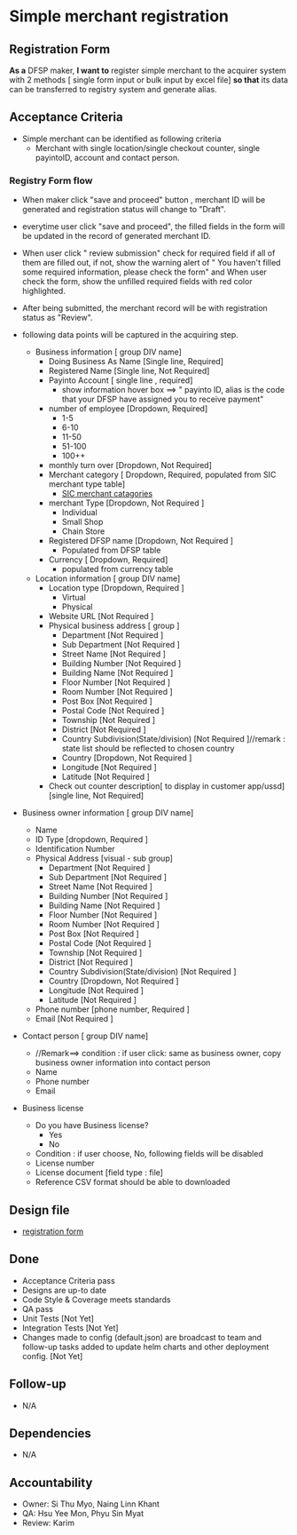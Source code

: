 # Simple merchant registration 
## Registration Form 
**As a** DFSP maker, **I want to** register simple merchant to the acquirer system with 2 methods [ single form input or bulk input by excel file] **so that** its data can be transferred to registry system and generate alias. 

## Acceptance Criteria

* Simple merchant can be identified as following criteria
    * Merchant with single location/single checkout counter, single payintoID, account and contact person.

 ### Registry Form flow

* When maker click "save and proceed" button , merchant ID will be generated and registration status will change to "Draft".
* everytime user click "save and proceed", the filled fields in the form will be updated in the record of generated merchant ID.
* When user click " review submission" check for required field if all of them are filled out, if not, show the warning alert of " You haven't filled some required information, please check the form" and When user check the form, show the unfilled required fields with red color highlighted. 
* After being submitted, the merchant record will be with registration status as "Review".  

* following data points will be captured in the acquiring step.

  * Business information  [ group DIV name]
    * Doing Business As Name  [Single line, Required]
    * Registered Name [Single line, Not Required]
    * Payinto Account [ single line , required]
      * show information hover box ==> " payinto ID, alias is the code that your DFSP have assigned you to receive payment"
    * number of employee [Dropdown, Required]
      * 1-5 
      * 6-10 
      * 11-50 
      * 51-100 
      * 100++ 
    * monthly turn over [Dropdown, Not Required]
    * Merchant category  [ Dropdown, Required, populated from SIC merchant type table] 
      * [SIC merchant catagories](https://resources.companieshouse.gov.uk/sic/)
    * merchant Type [Dropdown, Not Required ]
      * Individual
      * Small Shop
      * Chain Store
    * Registered DFSP name [Dropdown, Not Required ] 
      * Populated from DFSP table
    * Currency [ Dropdown, Required]
      * populated from currency table
  * Location information [ group DIV name]
    * Location type  [Dropdown, Required ] 
      * Virtual  
      * Physical  
    * Website URL [Not Required ] 
    * Physical business address [ group ]
      * Department [Not Required ]
      * Sub Department [Not Required ]
      * Street Name [Not Required ]
      * Building Number [Not Required ]
      * Building Name [Not Required ]
      * Floor Number [Not Required ]
      * Room Number [Not Required ]
      * Post Box [Not Required ]
      * Postal Code [Not Required ]
      * Township [Not Required ]
      * District [Not Required ]
      * Country Subdivision(State/division) [Not Required ]//remark : state list should be reflected to chosen country 
      * Country  [Dropdown, Not Required ]
      * Longitude [Not Required ]
      * Latitude [Not Required ]
    * Check out counter description[ to display in customer app/ussd] [single line, Not Required]
* Business owner information [ group DIV name]
  * Name  
  * ID Type [dropdown, Required ]
  * Identification Number
  * Physical Address  [visual - sub group]
    * Department [Not Required ]
    * Sub Department [Not Required ]
    * Street Name [Not Required ]
    * Building Number [Not Required ]
    * Building Name [Not Required ]
    * Floor Number [Not Required ]
    * Room Number [Not Required ]
    * Post Box [Not Required ]
    * Postal Code [Not Required ]
    * Township [Not Required ]
    * District [Not Required ]
    * Country Subdivision(State/division) [Not Required ]
    * Country  [Dropdown, Not Required ]
    * Longitude [Not Required ]
    * Latitude [Not Required ]
  * Phone number [phone number, Required ]
  * Email [Not Required ] 
* Contact person  [ group DIV name]
  * //Remark==> condition : if user click: same as business owner, copy business owner information into contact person 
  * Name  
  * Phone number 
  * Email  
* Business license 
  * Do you have Business license? 
    * Yes  
    * No 
  * Condition : if user choose, No, following fields will be disabled 
  * License number 
  * License document [field type : file]
  * Reference CSV format should be able to downloaded  

## Design file

* [registration form](https://www.figma.com/proto/sEFusJJ4pQedgXvfRixE7b/Merchant-Registry-Prototype?page-id=1435%3A7881&type=design&node-id=1435-15900&viewport=528%2C298%2C0.35&t=3AEfehrhNBILWl7q-1&scaling=scale-down&starting-point-node-id=1517%3A10353&show-proto-sidebar=1&mode=design)

## Done
 * Acceptance Criteria pass 
 * Designs are up-to date 
 * Code Style & Coverage meets standards 
 * QA pass 
 * Unit Tests [Not Yet]
 * Integration Tests [Not Yet] 
 * Changes made to config (default.json) are broadcast to team and follow-up tasks added to update helm charts and other deployment config. [Not Yet]


## Follow-up 
 * N/A 

  

## Dependencies
 * N/A 

  
## Accountability
 * Owner: Si Thu Myo, Naing Linn Khant
 * QA: Hsu Yee Mon, Phyu Sin Myat  
 * Review: Karim
